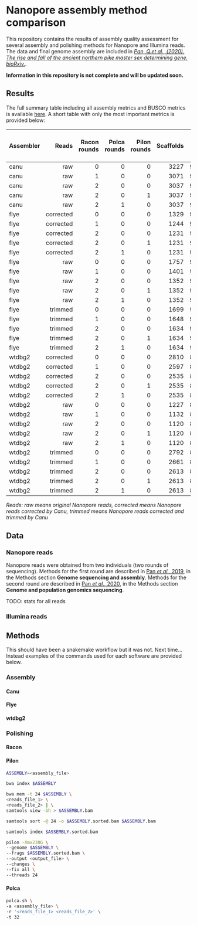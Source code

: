 # Nanopore assembly method comparison

This repository contains the results of assembly quality assessment for several assembly and polishing methods for Nanopore and Illumina reads. The data and final genome assembly are included in [*Pan, Q.et al., (2020). The rise and fall of the ancient northern pike master sex determining gene. bioRxiv.*](https://www.biorxiv.org/content/10.1101/2020.05.31.125336v1.abstract).

**Information in this repository is not complete and will be updated soon.**

## Results

The full summary table including all assembly metrics and BUSCO metrics is available [here](output/summary.tsv). A short table with only the most important metrics is provided below:

| Assembler | Reads | Racon rounds | Polca rounds | Pilon rounds | Scaffolds | Total scaffold size | Longest scaffold | Median scaffold size | Scaffold N50 | Scaffold L50 | Complete BUSCOs (%) | Single-copy BUSCOs (%) | Duplicated BUSCOs (%) | Fragmented BUSCOs (%) |
| :------- | --------: | --------: | --------: | --------: | --------: | ------------------: | ---------------: | -------------------: | -----------: | -----------: | ------------------: | ---------------------: | --------------------: | --------------------: |
| canu | raw | 0 | 0 | 0 | 3227 | 951948846 | 10942431 | 47627 | 1534791 | 149 | 43.7 | 42.9 | 0.8 | 7.4 |
| canu | raw | 1 | 0 | 0 | 3071 | 965393679 | 11078614 | 52248 | 1538696 | 150 | 56.7 | 55.5 | 1.2 | 7.9 |
| canu | raw | 2 | 0 | 0 | 3037 | 965700424 | 11087656 | 52831 | 1555114 | 149 | 57.6 | 56.6 | 1 | 8 |
| canu | raw | 2 | 0 | 1 | 3037 | 967423163 | 11110507 | 52883 | 1559591 | 149 | 94.5 | 90.6 | 3.9 | 2.8 |
| canu | raw | 2 | 1 | 0 | 3037 | 966320640 | 11094938 | 52855 | 1556531 | 149 | 74.1 | 71.7 | 2.4 | 9.1 |
| flye | corrected | 0 | 0 | 0 | 1329 | 916399443 | 29664458 | 100741 | 3800379 | 51 | 60 | 58.8 | 1.2 | 7.8 |
| flye | corrected | 1 | 0 | 0 | 1244 | 918414721 | 29727285 | 123939 | 3807314 | 51 | 59.2 | 57.7 | 1.5 | 8.1 |
| flye | corrected | 2 | 0 | 0 | 1231 | 918733717 | 29733036 | 127128 | 3807983 | 51 | 58.9 | 57.6 | 1.3 | 7.9 |
| flye | corrected | 2 | 0 | 1 | 1231 | 919922954 | 29788268 | 127613 | 3816572 | 51 | 94.4 | 90.9 | 3.5 | 2.8 |
| flye | corrected | 2 | 1 | 0 | 1231 | 918585399 | 29732637 | 127163 | 3808094 | 51 | 71.3 | 69.3 | 2 | 9.1 |
| flye | raw | 0 | 0 | 0 | 1757 | 947335101 | 35593798 | 10348 | 10807385 | 25 | 60 | 58.7 | 1.3 | 8.3 |
| flye | raw | 1 | 0 | 0 | 1401 | 942065221 | 35433054 | 21075 | 10751775 | 25 | 59.9 | 58.6 | 1.3 | 8.2 |
| flye | raw | 2 | 0 | 0 | 1352 | 941676606 | 35430667 | 23319 | 10747330 | 25 | 59.8 | 58.3 | 1.5 | 8.6 |
| flye | raw | 2 | 0 | 1 | 1352 | 942304953 | 35434112 | 23311 | 10752412 | 25 | 94.5 | 90.9 | 3.6 | 2.9 |
| flye | raw | 2 | 1 | 0 | 1352 | 941422740 | 35421523 | 23322 | 10749561 | 25 | 72.1 | 70 | 2.1 | 8.9 |
| flye | trimmed | 0 | 0 | 0 | 1699 | 908968079 | 17279927 | 133056 | 1983562 | 100 | 59.9 | 58.7 | 1.2 | 7.8 |
| flye | trimmed | 1 | 0 | 0 | 1648 | 911198514 | 17324657 | 142987 | 1991917 | 100 | 59.7 | 58.2 | 1.5 | 7.4 |
| flye | trimmed | 2 | 0 | 0 | 1634 | 911564900 | 17331222 | 145624 | 1993190 | 100 | 59.2 | 57.7 | 1.5 | 7.4 |
| flye | trimmed | 2 | 0 | 1 | 1634 | 913040417 | 17363090 | 145919 | 1990260 | 100 | 93.9 | 90.4 | 3.5 | 3 |
| flye | trimmed | 2 | 1 | 0 | 1634 | 911410720 | 17326448 | 145629 | 1989349 | 100 | 71.6 | 69.5 | 2.1 | 8.5 |
| wtdbg2 | corrected | 0 | 0 | 0 | 2810 | 885831968 | 23252592 | 23709 | 3525371 | 60 | 43 | 42.7 | 0.3 | 6.3 |
| wtdbg2 | corrected | 1 | 0 | 0 | 2597 | 895437456 | 23513364 | 26764 | 3559418 | 60 | 56.5 | 55.3 | 1.2 | 8.1 |
| wtdbg2 | corrected | 2 | 0 | 0 | 2535 | 895312360 | 23529299 | 27517 | 3560626 | 60 | 56.9 | 55.7 | 1.2 | 7.9 |
| wtdbg2 | corrected | 2 | 0 | 1 | 2535 | 896816104 | 23571653 | 27471 | 3562908 | 60 | 93 | 89.5 | 3.5 | 2.7 |
| wtdbg2 | corrected | 2 | 1 | 0 | 2535 | 895293217 | 23530634 | 27476 | 3560501 | 60 | 70.4 | 68.5 | 1.9 | 8.5 |
| wtdbg2 | raw | 0 | 0 | 0 | 1227 | 867381815 | 27191330 | 22375 | 7356404 | 32 | 33.4 | 33 | 0.4 | 5.7 |
| wtdbg2 | raw | 1 | 0 | 0 | 1132 | 879206707 | 27550322 | 26886 | 7458027 | 32 | 56.2 | 54.8 | 1.4 | 8.1 |
| wtdbg2 | raw | 2 | 0 | 0 | 1120 | 879589208 | 27562967 | 27355 | 7460231 | 32 | 57.2 | 56.2 | 1 | 7.9 |
| wtdbg2 | raw | 2 | 0 | 1 | 1120 | 880869069 | 27593451 | 27398 | 7473325 | 32 | 93.2 | 89.8 | 3.4 | 2.5 |
| wtdbg2 | raw | 2 | 1 | 0 | 1120 | 879576357 | 27563414 | 27350 | 7462154 | 32 | 69.6 | 67.9 | 1.7 | 8.3 |
| wtdbg2 | trimmed | 0 | 0 | 0 | 2792 | 877426181 | 17149271 | 29942 | 2183325 | 94 | 43.4 | 42.8 | 0.6 | 6.9 |
| wtdbg2 | trimmed | 1 | 0 | 0 | 2661 | 886838528 | 17322380 | 34351 | 2209111 | 94 | 56.9 | 55.8 | 1.1 | 7.7 |
| wtdbg2 | trimmed | 2 | 0 | 0 | 2613 | 887016948 | 17333162 | 35749 | 2211406 | 94 | 57.8 | 56.8 | 1 | 7.8 |
| wtdbg2 | trimmed | 2 | 0 | 1 | 2613 | 888765491 | 17357701 | 35797 | 2219808 | 94 | 93.7 | 90.2 | 3.5 | 2.7 |
| wtdbg2 | trimmed | 2 | 1 | 0 | 2613 | 886978594 | 17330674 | 35728 | 2211370 | 94 | 70.4 | 68.3 | 2.1 | 8.8 |

*Reads: raw means original Nanopore reads, corrected means Nanopore reads corrected by Canu, trimmed means Nanopore reads corrected and trimmed by Canu*

## Data

### Nanopore reads

Nanopore reads were obtained from two individuals (two rounds of sequencing). Methods for the first round are described in [Pan *et al.*, 2019](https://journals.plos.org/plosgenetics/article?id=10.1371/journal.pgen.1008013), in the Methods section **Genome sequencing and assembly**. Methods for the second round are described in [Pan *et al.*, 2020](https://www.biorxiv.org/content/10.1101/2020.05.31.125336v1.full), in the Methods section **Genome and population genomics sequencing**.

TODO: stats for all reads

### Illumina reads

## Methods

This should have been a snakemake workflow but it was not. Next time... Instead examples of the commands used for each software are provided below.

### Assembly

#### Canu

#### Flye

#### wtdbg2

### Polishing

#### Racon

#### Pilon

```bash
ASSEMBLY=<assembly_file>

bwa index $ASSEMBLY

bwa mem -t 24 $ASSEMBLY \
<reads_file_1> \
<reads_file_2> | \
samtools view -bh > $ASSEMBLY.bam

samtools sort -@ 24 -o $ASSEMBLY.sorted.bam $ASSEMBLY.bam

samtools index $ASSEMBLY.sorted.bam

pilon -Xmx230G \
--genome $ASSEMBLY \
--frags $ASSEMBLY.sorted.bam \
--output <output_file> \
--changes \
--fix all \
--threads 24
```

#### Polca

```bash
polca.sh \
-a <assembly_file> \
-r '<reads_file_1> <reads_file_2>' \
-t 32
```
